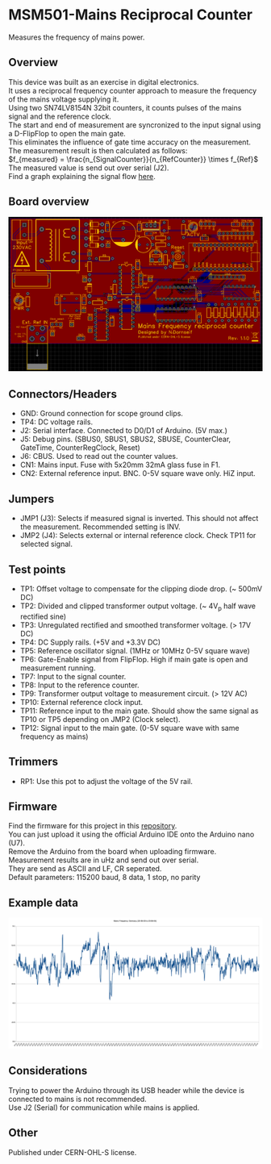 # MSM501-Mains Reciprocal Counter
Measures the frequency of mains power.  

## Overview
This device was built as an exercise in digital electronics.  
It uses a reciprocal frequency counter approach to measure the frequency of the mains voltage supplying it.   
Using two SN74LV8154N 32bit counters, it counts pulses of the mains signal and the reference clock.  
The start and end of measurement are syncronized to the input signal using a D-FlipFlop to open the main gate.  
This eliminates the influence of gate time accuracy on the measurement.  
The measurement result is then calculated as follows:  
$f_{measured} = \frac{n_{SignalCounter}}{n_{RefCounter}} \times f_{Ref}$   
The measured value is send out over serial (J2).  
Find a graph explaining the signal flow [here](Charts/Signalflow.pdf).

## Board overview
![Topside of circuit board](Images/board_overview.png)

## Connectors/Headers
- GND: Ground connection for scope ground clips.
- TP4: DC voltage rails.
- J2: Serial interface. Connected to D0/D1 of Arduino. (5V max.)
- J5: Debug pins. (SBUS0, SBUS1, SBUS2, SBUSE, CounterClear, GateTime, CounterRegClock, Reset)
- J6: CBUS. Used to read out the counter values.
- CN1: Mains input. Fuse with 5x20mm 32mA glass fuse in F1.
- CN2: External reference input. BNC. 0-5V square wave only. HiZ input.

## Jumpers
- JMP1 (J3): Selects if measured signal is inverted. This should not affect the measurement. Recommended setting is INV.
- JMP2 (J4): Selects external or internal reference clock. Check TP11 for selected signal.

## Test points
- TP1:  Offset voltage to compensate for the clipping diode drop. (~ 500mV DC)
- TP2:  Divided and clipped transformer output voltage. (~ 4V<sub>p</sub> half wave rectified sine)
- TP3:  Unregulated rectified and smoothed transformer voltage. (> 17V DC)
- TP4:  DC Supply rails. (+5V and +3.3V DC)
- TP5:  Reference oscillator signal. (1MHz or 10MHz 0-5V square wave)
- TP6:  Gate-Enable signal from FlipFlop. High if main gate is open and measurement running.
- TP7:  Input to the signal counter.
- TP8:  Input to the reference counter.
- TP9:  Transformer output voltage to measurement circuit. (> 12V AC)
- TP10: External reference clock input.
- TP11: Reference input to the main gate. Should show the same signal as TP10 or TP5 depending on JMP2 (Clock select).
- TP12: Signal input to the main gate. (0-5V square wave with same frequency as mains)

## Trimmers
- RP1:  Use this pot to adjust the voltage of the 5V rail.  

## Firmware 
Find the firmware for this project in this [repository](https://github.com/ndornseif/MSM501-Firmware).  
You can just upload it using the official Arduino IDE onto the Arduino nano (U7).  
Remove the Arduino from the board when uploading firmware.  
Measurement results are in uHz and send out over serial.  
They are send as ASCII and LF, CR seperated.  
Default parameters: 115200 baud, 8 data, 1 stop, no parity

## Example data
![Mains Frequency in Germany](Images/freq_23-06-03.png)

## Considerations
Trying to power the Arduino through its USB header while the device is connected to mains is not recommended.  
Use J2 (Serial) for communication while mains is applied.

## Other
Published under CERN-OHL-S license. 